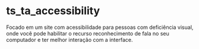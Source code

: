 # ts_ta_accessibility
Focado em um site com acessibilidade para pessoas com deficiência visual, onde você pode habilitar o recurso reconhecimento de fala no seu computador e ter melhor interação com a interface.
